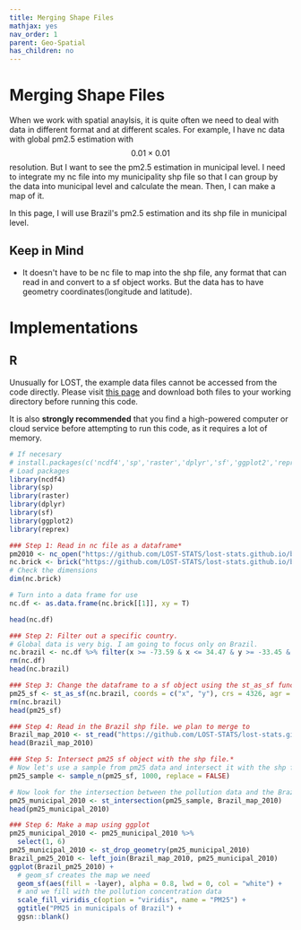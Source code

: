 ```yaml
---
title: Merging Shape Files
mathjax: yes
nav_order: 1
parent: Geo-Spatial
has_children: no
---
```


# Merging Shape Files

When we work with spatial anaylsis, it is quite often we need to deal with data in different format and at different scales. For example, I have nc data with global pm2.5 estimation with $$0.01\times 0.01$$ resolution. But I want to see the pm2.5 estimation in municipal level. I need to integrate my nc file into my municipality shp file so that I can group by the data into municipal level and calculate the mean. Then, I can make a map of it.

In this page, I will use Brazil's pm2.5 estimation and its shp file in municipal level.


## Keep in Mind
- It doesn't have to be nc file to map into the shp file, any format that can read in and convert to a sf object works. But the data has to have geometry coordinates(longitude and latitude).


# Implementations

## R

Unusually for LOST, the example data files cannot be accessed from the code directly. Please visit [this page](https://github.com/LOST-STATS/lost-stats.github.io/tree/source/Geo-Spatial/Data/Merging_Shape_Files) and download both files to your working directory before running this code.

It is also **strongly recommended** that you find a high-powered computer or cloud service before attempting to run this code, as it requires a lot of memory.

```r
# If necesary
# install.packages(c('ncdf4','sp','raster','dplyr','sf','ggplot2','reprex','ggsn'))
# Load packages
library(ncdf4)
library(sp)
library(raster)
library(dplyr)
library(sf)
library(ggplot2)
library(reprex)

### Step 1: Read in nc file as a dataframe*
pm2010 <- nc_open("https://github.com/LOST-STATS/lost-stats.github.io/blob/master/Geo-Spatial/Data/Merging_Shape_Files/GlobalGWRwUni_PM25_GL_201001_201012-RH35_Median_NoDust_NoSalt.nc?raw=true")
nc.brick <- brick("https://github.com/LOST-STATS/lost-stats.github.io/blob/master/Geo-Spatial/Data/Merging_Shape_Files/GlobalGWRwUni_PM25_GL_201001_201012-RH35_Median_NoDust_NoSalt.nc?raw=true")
# Check the dimensions
dim(nc.brick)

# Turn into a data frame for use
nc.df <- as.data.frame(nc.brick[[1]], xy = T)

head(nc.df)

### Step 2: Filter out a specific country.
# Global data is very big. I am going to focus only on Brazil.
nc.brazil <- nc.df %>% filter(x >= -73.59 & x <= 34.47 & y >= -33.45 & y <= 5.16)
rm(nc.df)
head(nc.brazil)

### Step 3: Change the dataframe to a sf object using the st_as_sf function
pm25_sf <- st_as_sf(nc.brazil, coords = c("x", "y"), crs = 4326, agr = "constant")
rm(nc.brazil)
head(pm25_sf)

### Step 4: Read in the Brazil shp file. we plan to merge to
Brazil_map_2010 <- st_read("https://github.com/LOST-STATS/lost-stats.github.io/blob/master/Geo-Spatial/Data/Merging_Shape_Files/geo2_br2010.shp?raw=true")
head(Brazil_map_2010)

### Step 5: Intersect pm25 sf object with the shp file.*
# Now let's use a sample from pm25 data and intersect it with the shp file. Since the sf object is huge, I recommend running the analysis on a cloud server
pm25_sample <- sample_n(pm25_sf, 1000, replace = FALSE)

# Now look for the intersection between the pollution data and the Brazil map to merge them
pm25_municipal_2010 <- st_intersection(pm25_sample, Brazil_map_2010)
head(pm25_municipal_2010)

### Step 6: Make a map using ggplot
pm25_municipal_2010 <- pm25_municipal_2010 %>%
  select(1, 6)
pm25_municipal_2010 <- st_drop_geometry(pm25_municipal_2010)
Brazil_pm25_2010 <- left_join(Brazil_map_2010, pm25_municipal_2010)
ggplot(Brazil_pm25_2010) +
  # geom_sf creates the map we need
  geom_sf(aes(fill = -layer), alpha = 0.8, lwd = 0, col = "white") +
  # and we fill with the pollution concentration data
  scale_fill_viridis_c(option = "viridis", name = "PM25") +
  ggtitle("PM25 in municipals of Brazil") +
  ggsn::blank()
```

